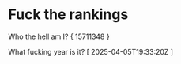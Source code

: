 # Fuck the rankings

Who the hell am I?
{ 15711348 }

What fucking year is it?
[ 2025-04-05T19:33:20Z ]
